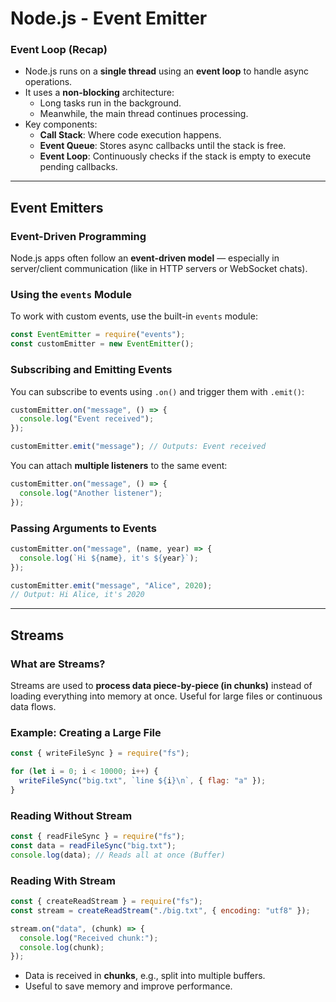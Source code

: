 # Node.js - Event Emitter

### Event Loop (Recap)

- Node.js runs on a **single thread** using an **event loop** to handle async operations.
- It uses a **non-blocking** architecture:
  - Long tasks run in the background.
  - Meanwhile, the main thread continues processing.
- Key components:
  - **Call Stack**: Where code execution happens.
  - **Event Queue**: Stores async callbacks until the stack is free.
  - **Event Loop**: Continuously checks if the stack is empty to execute pending callbacks.

---

## Event Emitters

### Event-Driven Programming

Node.js apps often follow an **event-driven model** — especially in server/client communication (like in HTTP servers or WebSocket chats).

### Using the `events` Module

To work with custom events, use the built-in `events` module:

```js
const EventEmitter = require("events");
const customEmitter = new EventEmitter();
```

### Subscribing and Emitting Events

You can subscribe to events using `.on()` and trigger them with `.emit()`:

```js
customEmitter.on("message", () => {
  console.log("Event received");
});

customEmitter.emit("message"); // Outputs: Event received
```

You can attach **multiple listeners** to the same event:

```js
customEmitter.on("message", () => {
  console.log("Another listener");
});
```

### Passing Arguments to Events

```js
customEmitter.on("message", (name, year) => {
  console.log(`Hi ${name}, it's ${year}`);
});

customEmitter.emit("message", "Alice", 2020);
// Output: Hi Alice, it's 2020
```

---

## Streams

### What are Streams?

Streams are used to **process data piece-by-piece (in chunks)** instead of loading everything into memory at once. Useful for large files or continuous data flows.

### Example: Creating a Large File

```js
const { writeFileSync } = require("fs");

for (let i = 0; i < 10000; i++) {
  writeFileSync("big.txt", `line ${i}\n`, { flag: "a" });
}
```

### Reading Without Stream

```js
const { readFileSync } = require("fs");
const data = readFileSync("big.txt");
console.log(data); // Reads all at once (Buffer)
```

### Reading With Stream

```js
const { createReadStream } = require("fs");
const stream = createReadStream("./big.txt", { encoding: "utf8" });

stream.on("data", (chunk) => {
  console.log("Received chunk:");
  console.log(chunk);
});
```

- Data is received in **chunks**, e.g., split into multiple buffers.
- Useful to save memory and improve performance.
